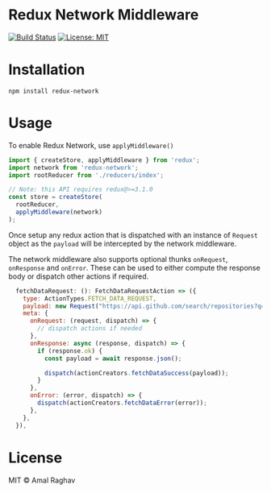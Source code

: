 # Redux Network Middleware

[![Build Status](https://travis-ci.org/arghav/redux-network.svg?branch=master)](https://travis-ci.org/arghav/redux-network) [![License: MIT](https://img.shields.io/badge/License-MIT-blue.svg)](https://opensource.org/licenses/MIT)

# Installation

`npm install redux-network`

# Usage

To enable Redux Network, use `applyMiddleware()`

```js
import { createStore, applyMiddleware } from 'redux';
import network from 'redux-network';
import rootReducer from './reducers/index';

// Note: this API requires redux@>=3.1.0
const store = createStore(
  rootReducer,
  applyMiddleware(network)
);
```

Once setup any redux action that is dispatched with an instance of `Request` object as the `payload` will be intercepted by the network middleware.

The network middleware also supports optional thunks `onRequest`, `onResponse` and `onError`. These can be used to either compute the response body or dispatch other actions if required.

```js
  fetchDataRequest: (): FetchDataRequestAction => ({
    type: ActionTypes.FETCH_DATA_REQUEST,
    payload: new Request("https://api.github.com/search/repositories?q=react"),
    meta: {
      onRequest: (request, dispatch) => {
        // dispatch actions if needed
      },
      onResponse: async (response, dispatch) => {
        if (response.ok) {
          const payload = await response.json();

          dispatch(actionCreators.fetchDataSuccess(payload));
        }
      },
      onError: (error, dispatch) => {
        dispatch(actionCreators.fetchDataError(error));
      },
    },
  }),
```

# License

MIT © Amal Raghav
